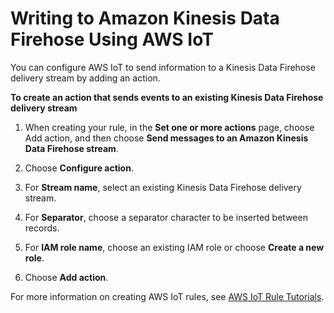 # Writing to Amazon Kinesis Data Firehose Using AWS IoT<a name="writing-with-iot"></a>

You can configure AWS IoT to send information to a Kinesis Data Firehose delivery stream by adding an action\.

**To create an action that sends events to an existing Kinesis Data Firehose delivery stream**

1. When creating your rule, in the **Set one or more actions** page, choose Add action, and then choose **Send messages to an Amazon Kinesis Data Firehose stream**\.

1. Choose **Configure action**\.

1. For **Stream name**, select an existing Kinesis Data Firehose delivery stream\. 

1. For **Separator**, choose a separator character to be inserted between records\.

1. For **IAM role name**, choose an existing IAM role or choose **Create a new role**\.

1. Choose **Add action**\.

For more information on creating AWS IoT rules, see [AWS IoT Rule Tutorials](http://docs.aws.amazon.com/iot/latest/developerguide/iot-rules-tutorial.html)\.